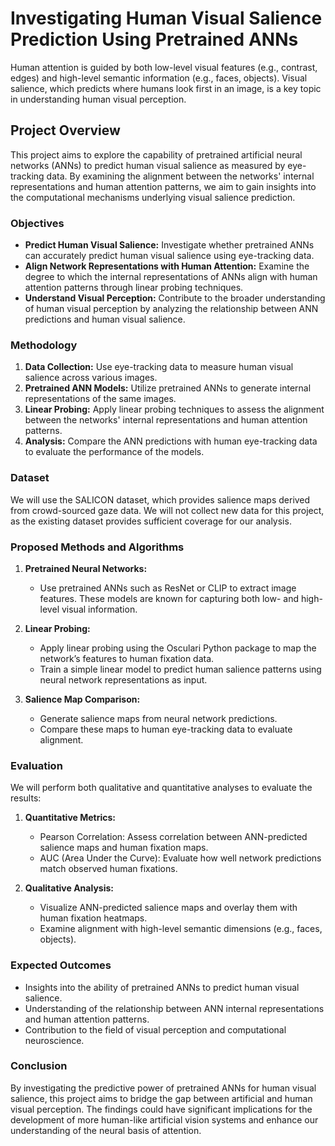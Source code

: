 # Investigating Human Visual Salience Prediction Using Pretrained ANNs

Human attention is guided by both low-level visual features (e.g., contrast, edges) and high-level semantic information (e.g., faces, objects). Visual salience, which predicts where humans look first in an image, is a key topic in understanding human visual perception.

## Project Overview

This project aims to explore the capability of pretrained artificial neural networks (ANNs) to predict human visual salience as measured by eye-tracking data. By examining the alignment between the networks' internal representations and human attention patterns, we aim to gain insights into the computational mechanisms underlying visual salience prediction.

### Objectives

- **Predict Human Visual Salience:** Investigate whether pretrained ANNs can accurately predict human visual salience using eye-tracking data.
- **Align Network Representations with Human Attention:** Examine the degree to which the internal representations of ANNs align with human attention patterns through linear probing techniques.
- **Understand Visual Perception:** Contribute to the broader understanding of human visual perception by analyzing the relationship between ANN predictions and human visual salience.

### Methodology

1. **Data Collection:** Use eye-tracking data to measure human visual salience across various images.
2. **Pretrained ANN Models:** Utilize pretrained ANNs to generate internal representations of the same images.
3. **Linear Probing:** Apply linear probing techniques to assess the alignment between the networks' internal representations and human attention patterns.
4. **Analysis:** Compare the ANN predictions with human eye-tracking data to evaluate the performance of the models.

### Dataset

We will use the SALICON dataset, which provides salience maps derived from crowd-sourced gaze data. We will not collect new data for this project, as the existing dataset provides sufficient coverage for our analysis.

### Proposed Methods and Algorithms

1. **Pretrained Neural Networks:**
   - Use pretrained ANNs such as ResNet or CLIP to extract image features. These models are known for capturing both low- and high-level visual information.
   
2. **Linear Probing:**
   - Apply linear probing using the Osculari Python package to map the network’s features to human fixation data.
   - Train a simple linear model to predict human salience patterns using neural network representations as input.
   
3. **Salience Map Comparison:**
   - Generate salience maps from neural network predictions.
   - Compare these maps to human eye-tracking data to evaluate alignment.

### Evaluation

We will perform both qualitative and quantitative analyses to evaluate the results:

1. **Quantitative Metrics:**
   - Pearson Correlation: Assess correlation between ANN-predicted salience maps and human fixation maps.
   - AUC (Area Under the Curve): Evaluate how well network predictions match observed human fixations.
   
2. **Qualitative Analysis:**
   - Visualize ANN-predicted salience maps and overlay them with human fixation heatmaps.
   - Examine alignment with high-level semantic dimensions (e.g., faces, objects).

### Expected Outcomes

- Insights into the ability of pretrained ANNs to predict human visual salience.
- Understanding of the relationship between ANN internal representations and human attention patterns.
- Contribution to the field of visual perception and computational neuroscience.

### Conclusion

By investigating the predictive power of pretrained ANNs for human visual salience, this project aims to bridge the gap between artificial and human visual perception. The findings could have significant implications for the development of more human-like artificial vision systems and enhance our understanding of the neural basis of attention.
